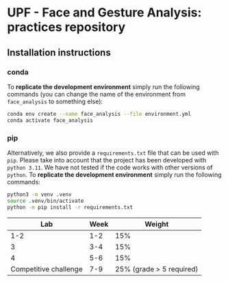 #  UPF - Face and Gesture Analysis: practices repository

## Installation instructions

### conda

To **replicate the development environment** simply run the following commands (you can change the name of the environment from `face_analysis` to something else):

```bash
conda env create --name face_analysis --file environment.yml
conda activate face_analysis
```

### pip

Alternatively, we also provide a `requirements.txt` file that can be used with `pip`. Please take into account that the project has been developed with `python 3.11`. We have not tested if the code works with other versions of `python`. To **replicate the development environment** simply run the following commands:

```bash
python3 -m venv .venv
source .venv/bin/activate
python -m pip install -r requirements.txt
```


| Lab                   | Week | Weight                   |
| --------------------- | ---- | ------------------------ |
| 1-2                   | 1-2  | 15%                      |
| 3                     | 3-4  | 15%                      |
| 4                     | 5-6  | 15%                      |
| Competitive challenge | 7-9  | 25% (grade > 5 required) |
